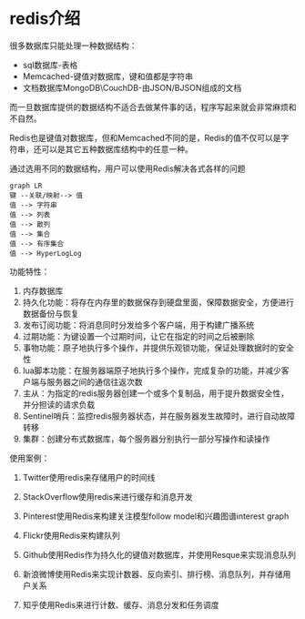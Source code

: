 #  redis介绍

很多数据库只能处理一种数据结构：

- sql数据库-表格
- Memcached-键值对数据库，键和值都是字符串
- 文档数据库MongoDB\CouchDB-由JSON/BJSON组成的文档

而一旦数据库提供的数据结构不适合去做某件事的话，程序写起来就会非常麻烦和不自然。

Redis也是键值对数据库，但和Memcached不同的是，Redis的值不仅可以是字符串，还可以是其它五种数据库结构中的任意一种。

通过选用不同的数据结构，用户可以使用Redis解决各式各样的问题

```mermaid
graph LR
键 --关联/映射--> 值
值 --> 字符串
值 --> 列表
值 --> 散列
值 --> 集合
值 --> 有序集合
值 --> HyperLogLog
```

功能特性：

1. 内存数据库
2. 持久化功能：将存在内存里的数据保存到硬盘里面，保障数据安全，方便进行数据备份与恢复
3. 发布订阅功能：将消息同时分发给多个客户端，用于构建广播系统
4. 过期功能：为键设置一个过期时间，让它在指定的时间之后被删除
5. 事物功能：原子地执行多个操作，并提供乐观锁功能，保证处理数据时的安全性
6. lua脚本功能：在服务器端原子地执行多个操作，完成复杂的功能，并减少客户端与服务器之间的通信往返次数
7. 主从：为指定的redis服务器创建一个或多个复制品，用于提升数据安全性，并分担读的请求负载
8. Sentinel哨兵：监控redis服务器状态，并在服务器发生故障时，进行自动故障转移
9. 集群：创建分布式数据库，每个服务器分别执行一部分写操作和读操作 

使用案例：

1. Twitter使用redis来存储用户的时间线

2. StackOverflow使用redis来进行缓存和消息开发

3. Pinterest使用Redis来构建关注模型follow model和兴趣图谱interest graph

4. Flickr使用Redis来构建队列

5. Github使用Redis作为持久化的键值对数据库，并使用Resque来实现消息队列

6. 新浪微博使用Redis来实现计数器、反向索引、排行榜、消息队列，并存储用户关系

7. 知乎使用Redis来进行计数、缓存、消息分发和任务调度

